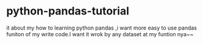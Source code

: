 # python-pandas-tutorial


it about my how to learning python pandas ,i want more easy to use pandas funiton of my write code.l want it wrok by any dataset at my funtion nya~~
